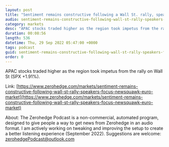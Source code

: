 ```yaml
---
layout: post
title: "Sentiment remains constructive following a Wall St. rally, speakers in focus - Newsquawk Euro Market Open"
audio: sentiment-remains-constructive-following-wall-st-rally-speakers-focus-newsquawk-euro-market-0
category: markets
desc: "APAC stocks traded higher as the region took impetus from the rally on Wall St (SPX +1.91%)."
duration: 00:08:56
length: 536
datetime: Thu, 29 Sep 2022 05:47:00 +0000
tags: podcast
guid: sentiment-remains-constructive-following-wall-st-rally-speakers-focus-newsquawk-euro-market-0
order: 0
---
```

APAC stocks traded higher as the region took impetus from the rally on Wall St (SPX +1.91%).

Link: [https://www.zerohedge.com/markets/sentiment-remains-constructive-following-wall-st-rally-speakers-focus-newsquawk-euro-market](https://www.zerohedge.com/markets/sentiment-remains-constructive-following-wall-st-rally-speakers-focus-newsquawk-euro-market)

About: The Zerohedge Podcast is a non-commercial, automated program, designed to give people a way to get news from Zerohedge in an audio format.  I am actively working on tweaking and improving the setup to create a better listening experience (September 2022).  Suggestions are welcome: [zerohedgePodcast@outlook.com](mailto:zerohedgePodcast@outlook.com)